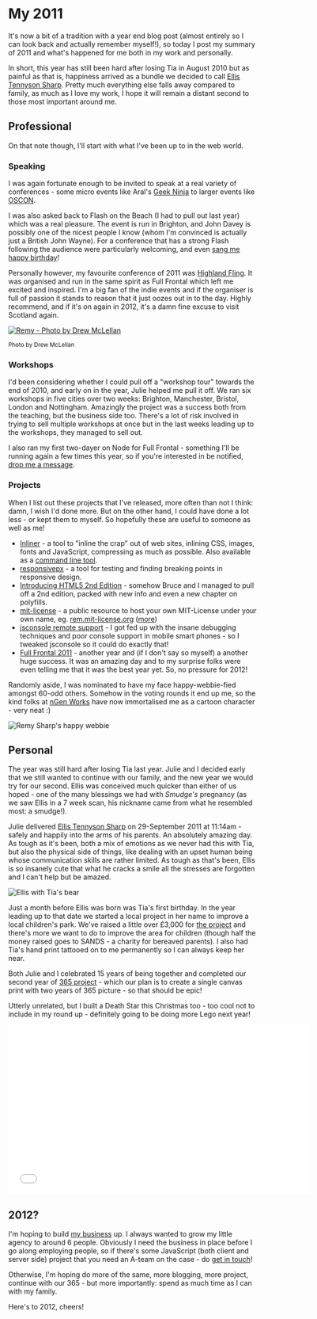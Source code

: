 # My 2011

It's now a bit of a tradition with a year end blog post (almost entirely so I can look back and actually remember myself!), so today I post my summary of 2011 and what's happened for me both in my work and personally.

In short, this year has still been hard after losing Tia in August 2010 but as painful as that is, happiness arrived as a bundle we decided to call [Ellis Tennyson Sharp](http://remysharp.com/ellis). Pretty much everything else falls away compared to family, as much as I love my work, I hope it will remain a distant second to those most important around me.

<!--more-->

## Professional

On that note though, I'll start with what I've been up to in the web world.

### Speaking

I was again fortunate enough to be invited to speak at a real variety of conferences - some micro events like Aral's [Geek Ninja](http://lanyrd.com/2011/geek-ninja-battle-night-mobile-web-vs-native/) to larger events like [OSCON](http://lanyrd.com/2011/oscon/).

I was also asked back to Flash on the Beach (I had to pull out last year) which was a real pleasure. The event is run in Brighton, and John Davey is possibly one of the nicest people I know (whom I'm convinced is actually just a British John Wayne). For a conference that has a strong Flash following the audience were particularly welcoming, and even [sang me happy birthday](http://www.youtube.com/watch?v=GMgDA89PIqs&hd=1)!

Personally however, my favourite conference of 2011 was [Highland Fling](http://lanyrd.com/2011/the-highland-fling-web-conference/). It was organised and run in the same spirit as Full Frontal which left me excited and inspired. I'm a big fan of the indie events and if the organiser is full of passion it stands to reason that it just oozes out in to the day. Highly recommend, and if it's on again in 2012, it's a damn fine excuse to visit Scotland again.

<a href="http://www.flickr.com/photos/drewm/5943127404/"><img alt="Remy - Photo by Drew McLellan" src="http://remysharp.com/images/remy-highland-fling.jpg" style="max-width: 100%;"></a>

<small>Photo by Drew McLellan</small>

### Workshops

I'd been considering whether I could pull off a "workshop tour" towards the end of 2010, and early on in the year, Julie helped me pull it off. We ran six workshops in five cities over two weeks: Brighton, Manchester, Bristol, London and Nottingham. Amazingly the project was a success both from the teaching, but the business side too. There's a lot of risk involved in trying to sell multiple workshops at once but in the last weeks leading up to the workshops, they managed to sell out.

I also ran my first two-dayer on Node for Full Frontal - something I'll be running again a few times this year, so if you're interested in be notified, [drop me a message](http://leftlogic.com/contact?subject=Re:%20Node%20Workshop).

### Projects

When I list out these projects that I've released, more often than not I think: damn, I wish I'd done more. But on the other hand, I could have done a lot less - or kept them to myself. So hopefully these are useful to someone as well as me!

- [Inliner](http://inliner.leftlogic.com) - a tool to "inline the crap" out of web sites, inlining CSS, images, fonts and JavaScript, compressing as much as possible. Also available as a [command line tool](https://github.com/remy/inliner).
- [responsivepx](http://responsivepx.com) - a tool for testing and finding breaking points in responsive design.
- [Introducing HTML5 2nd Edition](http://www.amazon.co.uk/gp/product/0321784421/ref=as_li_tf_tl?ie=UTF8&tag=inht-21&linkCode=as2&camp=1634&creative=6738&creativeASIN=0321784421) - somehow Bruce and I managed to pull off a 2nd edition, packed with new info and even a new chapter on polyfills.
- [mit-license](http://mit-license.org) - a public resource to host your own MIT-License under your own name, eg. [rem.mit-license.org](http://rem.mit-license.org) ([more](http://remysharp.com/2011/10/18/a-public-mit-license-resource/))
- [jsconsole remote support](http://jsconsole.com/remote-debugging.html) - I got fed up with the insane debugging techniques and poor console support in mobile smart phones - so I tweaked jsconsole so it could do exactly that!
- [Full Frontal 2011](http://2011.full-frontal.org) - another year and (if I don't say so myself) a another huge success. It was an amazing day and to my surprise folks were even telling me that it was the best year yet. So, no pressure for 2012!

Randomly aside, I was nominated to have my face happy-webbie-fied amongst 60-odd others. Somehow in the voting rounds it end up me, so the kind folks at [nGen Works](http://www.ngenworks.com/) have now immortalised me as a cartoon character - very neat :)

![Remy Sharp's happy webbie](http://remysharp.com/images/remy-happy-webbie.png)

## Personal

The year was still hard after losing Tia last year. Julie and I decided early that we still wanted to continue with our family, and the new year we would try for our second. Ellis was conceived much quicker than either of us hoped - one of the many blessings we had with *Smudge's* pregnancy (as we saw Ellis in a 7 week scan, his nickname came from what he resembled most: a smudge!).

Julie delivered [Ellis Tennyson Sharp](http://remysharp.com/ellis) on 29-September 2011 at 11:14am - safely and happily into the arms of his parents. An absolutely amazing day. As tough as it's been, both a mix of emotions as we never had this with Tia, but also the physical side of things, like dealing with an upset human being whose communication skills are rather limited. As tough as that's been, Ellis is so insanely cute that what he cracks a smile all the stresses are forgotten and I can't help but be amazed.

<img src="http://remysharp.com/images/ellis-with-tia-bear.jpg" style="max-width: 100%" alt="Ellis with Tia's bear">

Just a month before Ellis was born was Tia's first birthday. In the year leading up to that date we started a local project in her name to improve a local children's park. We've raised a little over £3,000 for [the project](http://www.virginmoneygiving.com/tiastrees) and there's more we want to do to improve the area for children (though half the money raised goes to SANDS - a charity for bereaved parents). I also had Tia's hand print tattooed on to me permanently so I can always keep her near.

Both Julie and I celebrated 15 years of being together and completed our second year of [365 project](http://www.flickr.com/photos/remysharp/sets/72157625843108084/) - which our plan is to create a single canvas print with two years of 365 picture - so that should be epic!

Utterly unrelated, but I built a Death Star this Christmas too - too cool not to include in my round up - definitely going to be doing more Lego next year!

<iframe width="612" height="341" src="//www.youtube.com/embed/pqdJO0w6c1s?hd=1" frameborder="0" allowfullscreen></iframe>

## 2012?

I'm hoping to build [my business](http://leftlogic.com) up. I always wanted to grow my little agency to around 6 people. Obviously I need the business in place before I go along employing people, so if there's some JavaScript (both client and server side) project that you need an A-team on the case - do [get in touch](http://leftlogic.com/contact)!

Otherwise, I'm hoping do more of the same, more blogging, more project, continue with our 365 - but more importantly: spend as much time as I can with my family.

Here's to 2012, cheers!